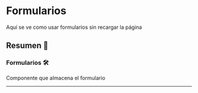 # Formularios

Aquí se ve como usar formularios sin recargar la página

## Resumen 🚀

### Formularios 🛠️
Componente que almacena el formulario 

---
